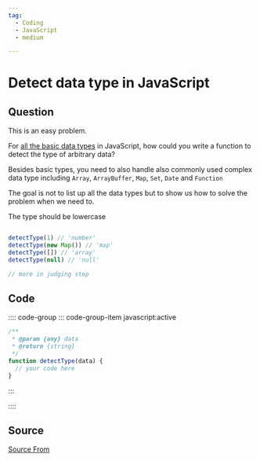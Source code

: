 ```yaml
---
tag:
  - Coding
  - JavaScript
  - medium

---
```

  
# Detect data type in JavaScript

## Question
This is an easy problem.

For [all the basic data types](https://javascript.info/types) in JavaScript, how could you write a function to detect the type of arbitrary data?

Besides basic types, you need to also handle also commonly used complex data type including `Array`, `ArrayBuffer`, `Map`, `Set`, `Date` and `Function`

The goal is not to list up all the data types but to show us how to solve the problem when we need to.

The type should be lowercase

```js

detectType(1) // 'number'
detectType(new Map()) // 'map'
detectType([]) // 'array'
detectType(null) // 'null'

// more in judging step
```

## Code
:::: code-group
::: code-group-item javascript:active
```javascript
/**
 * @param {any} data
 * @return {string}
 */
function detectType(data) {
  // your code here
}
```
:::
    
::::



##  Source
[Source From](https://bigfrontend.dev/problem/detect-data-type-in-JavaScript)

  
